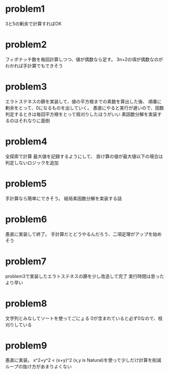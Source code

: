 # problem1
3と5の剰余で計算すればOK

# problem2
フィボナッチ数を毎回計算しつつ、値が偶数なら足す。
3n+2の項が偶数なのがわかれば手計算でもできそう

# problem3
エラトステネスの篩を実装して、値の平方根までの素数を算出した後、
順番に剰余をとって、0になるものを出していく。
愚直にやると実行が遅いので、因数判定するときは毎回平方根をとって枝刈りしたほうがいい
素因数分解を実装するのはそれなりに面倒

# problem4
全探索で計算
最大値を記録するようにして、
掛け算の値が最大値以下の場合は判定しないロジックを追加

# problem5
手計算なら簡単にできそう。
結局素因数分解を実装する話

# problem6
愚直に実装して終了。
手計算だとどうやるんだろう、二項定理がアップを始めそう

# problem7
problem3で実装したエラトステネスの篩を少し改造して完了
実行時間は思ったより早い

# problem8
文字列とみなしてソートを使ってごにょる
0が含まれていると必ず0なので、枝刈りしている

# problem9
愚直に実装。
x^2+y^2 < (x+y)^2 (x,y is Natural)を使って少しだけ計算を削減
ループの抜け方があまりよくない
